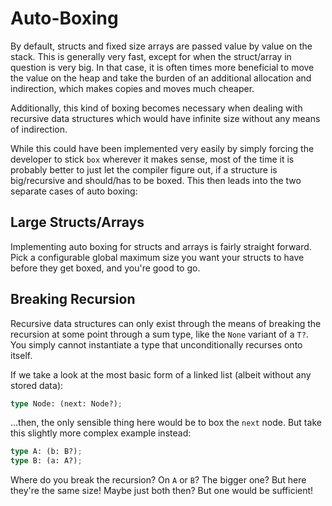 # Auto-Boxing

By default, structs and fixed size arrays are passed value by value on the stack. This is generally very fast, except for when the struct/array in question is very big. In that case, it is often times more beneficial to move the value on the heap and take the burden of an additional allocation and indirection, which makes copies and moves much cheaper.

Additionally, this kind of boxing becomes necessary when dealing with recursive data structures which would have infinite size without any means of indirection.

While this could have been implemented very easily by simply forcing the developer to stick `box` wherever it makes sense, most of the time it is probably better to just let the compiler figure out, if a structure is big/recursive and should/has to be boxed. This then leads into the two separate cases of auto boxing:

## Large Structs/Arrays

Implementing auto boxing for structs and arrays is fairly straight forward. Pick a configurable global maximum size you want your structs to have before they get boxed, and you're good to go.

## Breaking Recursion

Recursive data structures can only exist through the means of breaking the recursion at some point through a sum type, like the `None` variant of a `T?`. You simply cannot instantiate a type that unconditionally recurses onto itself.

If we take a look at the most basic form of a linked list (albeit without any stored data):

```rs
type Node: (next: Node?);
```

...then, the only sensible thing here would be to box the `next` node. But take this slightly more complex example instead:

```rs
type A: (b: B?);
type B: (a: A?);
```

Where do you break the recursion? On `A` or `B`? The bigger one? But here they're the same size! Maybe just both then? But one would be sufficient!
